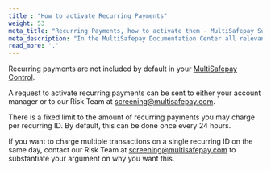 ```yaml
---
title : "How to activate Recurring Payments"
weight: 53
meta_title: "Recurring Payments, how to activate them - MultiSafepay Support"
meta_description: "In the MultiSafepay Documentation Center all relevant information regarding our Plugins and API. As well as Support pages for Payment Method, Tools and General Questions. You can also find the contact details of our Support Team and Integration Team."
read_more: '.'
---
```


Recurring payments are not included by default in your [MultiSafepay Control](https://merchant.multisafepay.com/). 


A request to activate recurring payments can be sent to either your account manager or to our Risk Team at <screening@multisafepay.com>.

There is a fixed limit to the amount of recurring payments you may charge per recurring ID. By default, this can be done once every 24 hours.

If you want to charge multiple transactions on a single recurring ID on the same day, contact our Risk Team at <screening@multisafepay.com> to substantiate your argument on why you want this. 





